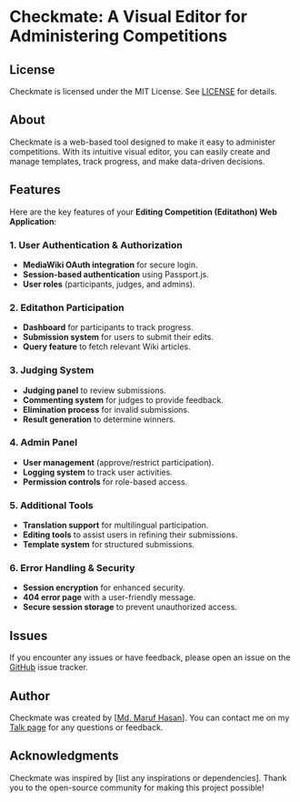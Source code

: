 # Checkmate: A Visual Editor for Administering Competitions

## License

Checkmate is licensed under the MIT License. See [LICENSE](LICENSE) for details.

## About

Checkmate is a web-based tool designed to make it easy to administer competitions. With its intuitive visual editor, you can easily create and manage templates, track progress, and make data-driven decisions.

## Features

Here are the key features of your **Editing Competition (Editathon) Web Application**:

### **1. User Authentication & Authorization**

- **MediaWiki OAuth integration** for secure login.
- **Session-based authentication** using Passport.js.
- **User roles** (participants, judges, and admins).

### **2. Editathon Participation**

- **Dashboard** for participants to track progress.
- **Submission system** for users to submit their edits.
- **Query feature** to fetch relevant Wiki articles.

### **3. Judging System**

- **Judging panel** to review submissions.
- **Commenting system** for judges to provide feedback.
- **Elimination process** for invalid submissions.
- **Result generation** to determine winners.

### **4. Admin Panel**

- **User management** (approve/restrict participation).
- **Logging system** to track user activities.
- **Permission controls** for role-based access.

### **5. Additional Tools**

- **Translation support** for multilingual participation.
- **Editing tools** to assist users in refining their submissions.
- **Template system** for structured submissions.

### **6. Error Handling & Security**

- **Session encryption** for enhanced security.
- **404 error page** with a user-friendly message.
- **Secure session storage** to prevent unauthorized access.

## Issues

If you encounter any issues or have feedback, please open an issue on the [GitHub](https://github.com/MarufHasan24/checkmate/issues) issue tracker.

## Author

Checkmate was created by [[Md. Maruf Hasan](https://bn.wikipedia.org/wiki/ব্যবহারকারী:Maruf)]. You can contact me on my [Talk page](https://meta.wikimedia.org/wiki/User_talk:Maruf) for any questions or feedback.

## Acknowledgments

Checkmate was inspired by [list any inspirations or dependencies]. Thank you to the open-source community for making this project possible!
